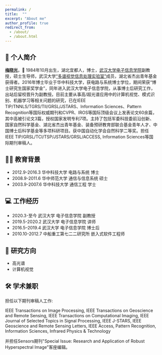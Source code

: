 ```yaml
---
permalink: /
title:  ""
excerpt: "About me"
author_profile: true
redirect_from: 
  - /about/
  - /about.html
---
```


## 📖 个人简介

[**梅晓光**](http://eis.whu.edu.cn/ryDetail.shtml?rsh=00031418)，🧑 1984年10月出生，湖北宜都人，博士，[武汉大学电子信息学院](http://eis.whu.edu.cn/index.shtml)副教授，硕士生导师，武汉大学[“多谱视觉信息处理实验室”](http://mvp.whu.edu.cn)成员，湖北省杰出青年基金获得者。2016年博士毕业于华中科技大学，获电路与系统博士学位，期间荣获“博士研究生国家奖学金”，同年进入武汉大学电子信息学院，从事博士后研究工作，出站后留校晋升为副教授。目前主要从事高/超光谱应用中的计算机视觉、模式识别、机器学习等相关问题的研究，已在IEEE TIP/TNNLS/TGRS/TII/GRSL/JSTARS、Information Sciences、Pattern Recognition等国际权威期刊和CVPR、IROS等国际顶级会议上发表论文60余篇，其中高被引论文3篇，授权国家发明专利7项。主持了包括军委科技委前沿创新、国家自然科学基金、湖北省杰出青年基金、装备预研教育部联合基金青年人才、中国博士后科学基金等多项科研项目。获中国自动化学会自然科学二等奖。担任IEEE TIP/GRSL/TCI/TSP/JSTARS/GRSL/ACCESS, Information Sciences等国际期刊审稿人。

## 👨‍🎓 教育背景

* 2012.9-2016.3 华中科技大学 电路与系统  博士
* 2008.9-2011.6 华中师范大学 通信与信息系统  硕士
* 2003.9-2007.6 华中科技大学 通信工程  学士

## 💻 工作经历

* 2020.3-至今 武汉大学 电子信息学院 副教授
* 2019.5-2020.2 武汉大学 电子信息学院 讲师
* 2016.5–2019.4 武汉大学 电子信息学院  博士后
* 2010.10-2012.7 中船重工第七二二研究所  嵌入式软件工程师

## 🎉 研究方向

* 高光谱
* 计算机视觉

## 🛠️ 学术兼职

担任以下期刊审稿人工作:

IEEE Transactions on Image Processing, IEEE Transactions on Geoscience and Remote Sensing, IEEE Transactions on Computational Imaging, IEEE Journal of Selected Topics in Signal Processing, IEEE J-STARS, IEEE Geoscience and Remote Sensing Letters, IEEE Access, Pattern Recognition, Information Sciences, Infrared Physics & Technology

并担任Sensors期刊"Special Issue: Research and Application of Robust Hyperspectral Image"客座编辑。

